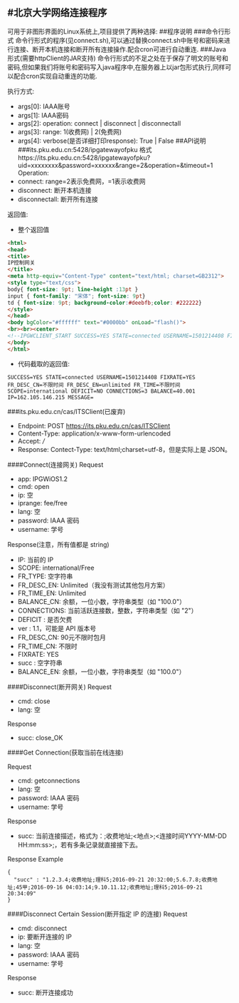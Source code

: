 #北京大学网络连接程序
---
可用于非图形界面的Linux系统上,项目提供了两种选择:
##程序说明
###命令行形式
命令行形式的程序(见connect.sh),可以通过替换connect.sh中账号和密码来进行连接、断开本机连接和断开所有连接操作.配合cron可进行自动重连.
###Java形式(需要httpClient的JAR支持)
命令行形式的不足之处在于保存了明文的账号和密码,但如果我们将账号和密码写入java程序中,在服务器上以jar包形式执行,同样可以配合cron实现自动重连的功能.

执行方式:
* args[0]: IAAA账号
* args[1]: IAAA密码
* args[2]: operation: connect | disconnect | disconnectall
* args[3]: range: 1(收费网) | 2(免费网)
* args[4]: verbose(是否详细打印response): True | False
##API说明
###its.pku.edu.cn:5428/ipgatewayofpku
格式https://its.pku.edu.cn:5428/ipgatewayofpku?uid=xxxxxxxx&password=xxxxxx&range=2&operation=&timeout=1
Operation:
* connect: range=2表示免费网，=1表示收费网
* disconnect: 断开本机连接
* disconnectall: 断开所有连接

返回值:
* 整个返回值
```html
<html>
<head>
<title>
IP控制网关
</title>
<meta http-equiv="Content-Type" content="text/html; charset=GB2312">
<style type="text/css">
body{ font-size: 9pt; line-height :13pt }
input { font-family: "宋体"; font-size: 9pt}
td { font-size: 9pt; background-color:#deebfb;color: #222222}
</style>
</head>
<body bgColor="#ffffff" text="#0000bb" onLoad="flash()">
<br><br><center>
<!--IPGWCLIENT_START SUCCESS=YES STATE=connected USERNAME=1501214408 FIXRATE=YES FR_DESC_CN=不限时间 FR_DESC_EN=unlimited FR_TIME=不限时间 SCOPE=international DEFICIT=NO CONNECTIONS=3 BALANCE=40.001 IP=162.105.146.215 MESSAGE=  IPGWCLIENT_END-->
</body>
</html>
```

* 代码截取的返回值:
```
SUCCESS=YES STATE=connected USERNAME=1501214408 FIXRATE=YES FR_DESC_CN=不限时间 FR_DESC_EN=unlimited FR_TIME=不限时间 SCOPE=international DEFICIT=NO CONNECTIONS=3 BALANCE=40.001 IP=162.105.146.215 MESSAGE=
```

###its.pku.edu.cn/cas/ITSClient(已废弃)
* Endpoint: POST https://its.pku.edu.cn/cas/ITSClient
* Content-Type: application/x-www-form-urlencoded
* Accept: */*
* Response: Contect-Type: text/html;charset=utf-8，但是实际上是 JSON。

####Connect(连接网关)
Request
* app: IPGWiOS1.2
* cmd: open
* ip: 空
* iprange: fee/free
* lang: 空
* password: IAAA 密码
* username: 学号

Response(注意，所有值都是 string)
* IP: 当前的 IP
* SCOPE: international/Free
* FR_TYPE: 空字符串
* FR_DESC_EN: Unlimited（我没有测试其他包月方案）
* FR_TIME_EN: Unlimited
* BALANCE_CN: 余额，一位小数，字符串类型（如 "100.0"）
* CONNECTIONS: 当前活跃连接数，整数，字符串类型（如 "2"）
* DEFICIT : 是否欠费
* ver : 1.1，可能是 API 版本号
* FR_DESC_CN: 90元不限时包月
* FR_TIME_CN: 不限时
* FIXRATE: YES
* succ : 空字符串
* BALANCE_EN: 余额，一位小数，字符串类型（如 "100.0"）

####Disconnect(断开网关)
Request
* cmd: close
* lang: 空

Response
* succ: close_OK

####Get Connection(获取当前在线连接)

Request
* cmd: getconnections
* lang: 空
* password: IAAA 密码
* username: 学号

Response
* succ: 当前连接描述，格式为：<ip>;收费地址;<地点>;<连接时间YYYY-MM-DD HH:mm:ss>;，若有多条记录就直接接下去。

Response Example
```
{
  "succ" : "1.2.3.4;收费地址;理科5;2016-09-21 20:32:00;5.6.7.8;收费地址;45甲;2016-09-16 04:03:14;9.10.11.12;收费地址;理科5;2016-09-21 20:34:09"
}
```

####Disconnect Certain Session(断开指定 IP 的连接)
Request
* cmd: disconnect
* ip: 要断开连接的 IP
* lang: 空
* password: IAAA 密码
* username: 学号

Response
* succ: 断开连接成功
